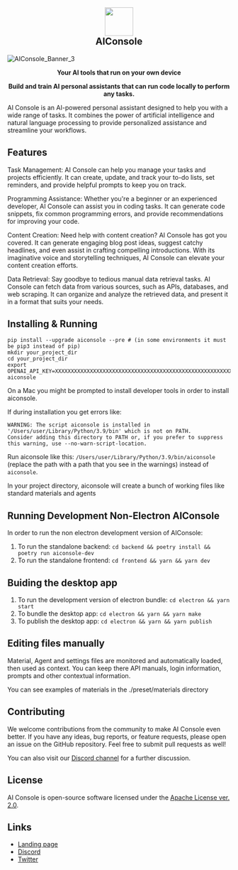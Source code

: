 <h2 align="center"><img src="https://github.com/10clouds/aiconsole/assets/135703473/d48b7b40-4b9e-45af-92e4-2abc5a8a40b0" height="64"><br>AIConsole</h2>

![AIConsole_Banner_3](https://github.com/10clouds/aiconsole/assets/135703473/bb3d8bca-c45a-452f-bc98-286546159f70)

<p align="center"><strong>Your AI tools that run on your own device </strong></p> 
<p align="center"><strong>Build and train AI personal assistants that can run code locally to perform any tasks.</strong></p>

AI Console is an AI-powered personal assistant designed to help you with a wide range of tasks. It combines the power of artificial intelligence and natural language processing to provide personalized assistance and streamline your workflows.

## Features

Task Management: AI Console can help you manage your tasks and projects efficiently. It can create, update, and track your to-do lists, set reminders, and provide helpful prompts to keep you on track.

Programming Assistance: Whether you're a beginner or an experienced developer, AI Console can assist you in coding tasks. It can generate code snippets, fix common programming errors, and provide recommendations for improving your code.

Content Creation: Need help with content creation? AI Console has got you covered. It can generate engaging blog post ideas, suggest catchy headlines, and even assist in crafting compelling introductions. With its imaginative voice and storytelling techniques, AI Console can elevate your content creation efforts.

Data Retrieval: Say goodbye to tedious manual data retrieval tasks. AI Console can fetch data from various sources, such as APIs, databases, and web scraping. It can organize and analyze the retrieved data, and present it in a format that suits your needs.

## Installing & Running

```shell
pip install --upgrade aiconsole --pre # (in some environments it must be pip3 instead of pip)
mkdir your_project_dir
cd your_project_dir
export OPENAI_API_KEY=XXXXXXXXXXXXXXXXXXXXXXXXXXXXXXXXXXXXXXXXXXXXXXXXXXXXXXXXXXXXXXX
aiconsole
```

On a Mac you might be prompted to install developer tools in order to install aiconsole.

If during installation you get errors like:

```
WARNING: The script aiconsole is installed in '/Users/user/Library/Python/3.9/bin' which is not on PATH.
Consider adding this directory to PATH or, if you prefer to suppress this warning, use --no-warn-script-location.
```

Run aiconsole like this: `/Users/user/Library/Python/3.9/bin/aiconsole` (replace the path with a path that you see in the warnings) instead of `aiconsole`.

In your project directory, aiconsole will create a bunch of working files like standard materials and agents

## Running Development Non-Electron AIConsole

In order to run the non electron development version of AIConsole:

1. To run the standalone backend: `cd backend && poetry install && poetry run aiconsole-dev`
2. To run the standalone frontend: `cd frontend && yarn && yarn dev`

## Buiding the desktop app

1. To run the development version of electron bundle: `cd electron && yarn start`
2. To bundle the desktop app: `cd electron && yarn && yarn make`
3. To publish the desktop app: `cd electron && yarn && yarn publish`

## Editing files manually

Material, Agent and settings files are monitored and automatically loaded, then used as context. You can keep there API manuals, login information, prompts and other contextual information.

You can see examples of materials in the ./preset/materials directory

## Contributing

We welcome contributions from the community to make AI Console even better. If you have any ideas, bug reports, or feature requests, please open an issue on the GitHub repository. Feel free to submit pull requests as well!

You can also visit our [Discord channel](https://discord.gg/5hzqZqP4H5) for a further discussion.

## License

AI Console is open-source software licensed under the [Apache License ver. 2.0](https://www.apache.org/licenses/LICENSE-2.0.txt).

## Links

- [Landing page](https://aiconsole.ai)
- [Discord](https://discord.gg/5hzqZqP4H5)
- [Twitter](https://twitter.com/mcielecki)
